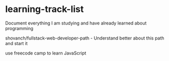 # learning-track-list
 Document everything I am studying and have already learned about programming


shovanch/fullstack-web-developer-path - Understand better about this path and start it 

use freecode camp to learn JavaScript 
